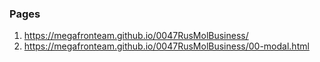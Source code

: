 ### Pages
1. <https://megafronteam.github.io/0047RusMolBusiness/>
2. <https://megafronteam.github.io/0047RusMolBusiness/00-modal.html>
